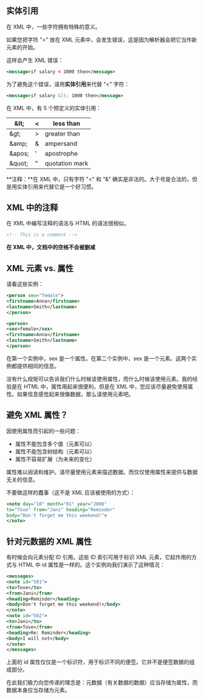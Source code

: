 ## 实体引用

在 XML 中，一些字符拥有特殊的意义。

如果您把字符 "<" 放在 XML 元素中，会发生错误，这是因为解析器会把它当作新元素的开始。

这样会产生 XML 错误：
```xml
<message>if salary < 1000 then</message>
```


为了避免这个错误，请用**实体引用**来代替 "<" 字符：

```xml
<message>if salary &lt; 1000 then</message>
```

在 XML 中，有 5 个预定义的实体引用：

| \&lt;   | <   | less than      |
| ------- | --- | -------------- |
| \&gt;   | >   | greater than   |
| \&amp;  | &   | ampersand      |
| \&apos; | '   | apostrophe     |
| \&quot; | "   | quotation mark |

**注释：**在 XML 中，只有字符 "<" 和 "&" 确实是非法的。大于号是合法的，但是用实体引用来代替它是一个好习惯。
## XML 中的注释

在 XML 中编写注释的语法与 HTML 的语法很相似。

```xml
<!-- This is a comment -->
```
**在 XML 中，文档中的空格不会被删减**

## XML 元素 vs. 属性

请看这些实例：

```xml
<person sex="female">  
<firstname>Anna</firstname>  
<lastname>Smith</lastname>  
</person>
```

```xml
<person>  
<sex>female</sex>  
<firstname>Anna</firstname>  
<lastname>Smith</lastname>  
</person>
```

在第一个实例中，sex 是一个属性。在第二个实例中，sex 是一个元素。这两个实例都提供相同的信息。

没有什么规矩可以告诉我们什么时候该使用属性，而什么时候该使用元素。我的经验是在 HTML 中，属性用起来很便利，但是在 XML 中，您应该尽量避免使用属性。如果信息感觉起来很像数据，那么请使用元素吧。
## 避免 XML 属性？

因使用属性而引起的一些问题：

- 属性不能包含多个值（元素可以）
- 属性不能包含树结构（元素可以）
- 属性不容易扩展（为未来的变化）

属性难以阅读和维护。请尽量使用元素来描述数据。而仅仅使用属性来提供与数据无关的信息。

不要做这样的蠢事（这不是 XML 应该被使用的方式）：

```xml
<note day="10" month="01" year="2008"  
to="Tove" from="Jani" heading="Reminder"  
body="Don't forget me this weekend!">  
</note>
```
## 针对元数据的 XML 属性

有时候会向元素分配 ID 引用。这些 ID 索引可用于标识 XML 元素，它起作用的方式与 HTML 中 id 属性是一样的。这个实例向我们演示了这种情况：

```xml
<messages>  
<note id="501">  
<to>Tove</to>  
<from>Jani</from>  
<heading>Reminder</heading>  
<body>Don't forget me this weekend!</body>  
</note>  
<note id="502">  
<to>Jani</to>  
<from>Tove</from>  
<heading>Re: Reminder</heading>  
<body>I will not</body>  
</note>  
</messages>
```

上面的 id 属性仅仅是一个标识符，用于标识不同的便签。它并不是便签数据的组成部分。

在此我们极力向您传递的理念是：元数据（有关数据的数据）应当存储为属性，而数据本身应当存储为元素。
